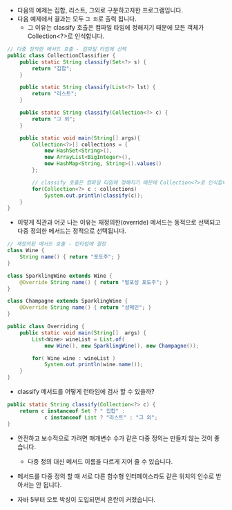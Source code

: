 * 다음의 예제는 집합, 리스트, 그외로 구분하고자한 프로그램입니다.
* 다음 예제에서 결과는 모두 `그 외`로 출력 됩니다. 
  * 그 이유는 classify 호출은 컴파일 타임에 정해지기 때문에 모든 객체가 Collection<?>로 인식합니다. 
```java
// 다중 정의한 메서드 호출 - 컴파일 타임에 선택
public class CollectionClassifier {
    public static String classify(Set<?> s) {
        return "집합";
    }

    public static String classify(List<?> lst) {
        return "리스트";
    }

    public static String classify(Collection<?> c) {
        return "그 외";
    }

    public static void main(String[] args){
        Collection<?>[] collections = {
            new HashSet<String>(),
            new ArrayList<BigInteger>(),
            new HashMap<String, String>().values()
        };

        // classify 호출은 컴파일 타임에 정해지기 때문에 Collection<?>로 인식합니다. 
        for(Collection<?> c : collections)
            System.out.println(classify(c));
    }
}
```
* 이렇게 직관과 어긋 나는 이유는 재정의한(override) 메서드는 동적으로 선택되고 다중 정의한 메서드는 정적으로 선택됩니다.
```java
// 재정의된 메서드 호출 - 런타임에 결정
class Wine {
    String name() { return "포도주"; }
}

class SparklingWine extends Wine {
    @Override String name() { return "발포성 포도주"; }
}

class Champagne extends SparklingWine {
    @Override String name() { return "샴페인"; }
}

public class Overriding {
    public static void main(String[]  args) {
        List<Wine> wineList = List.of(
            new Wine(), new SparklingWine(), new Champagne());

        for( Wine wine : wineList )
            System.out.println(wine.name());
    }
}
```

* classify 메서드를 어떻게 런타임에 검사 할 수 있을까?
```java
public static String classify(Collection<?> c) {
    return c instanceof Set ? " 집합" :
            c instanceof List ? "리스트" : "그 외";
}
```
* 안전하고 보수적으로 가려면 매개변수 수가 같은 다중 정의는 만들지 않는 것이 좋습니다.
  * 다중 정의 대신 메서드 이름을 다르게 지어 줄 수 있습니다. 
* 메서드를 다중 정의 할 때 서로 다른 함수형 인터페이스라도 같은 위치의 인수로 받아서는 안 됩니다.

* 자바 5부터 오토 박싱이 도입되면서 혼란이 커졌습니다. 